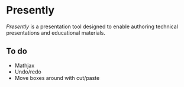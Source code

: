 # Presently

_Presently_ is a presentation tool designed to enable authoring technical
presentations and educational materials.

To do
-----

- Mathjax
- Undo/redo
- Move boxes around with cut/paste
